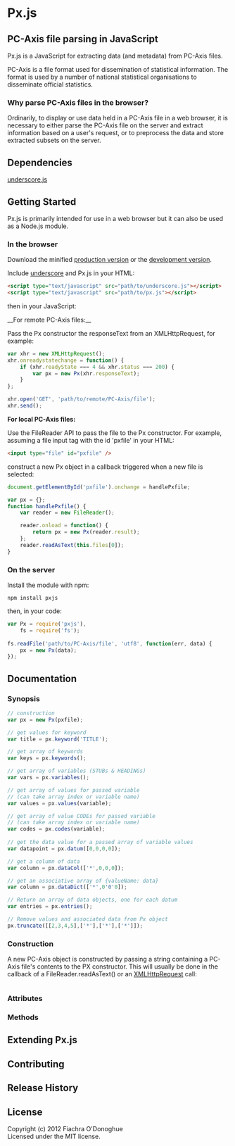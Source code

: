 Px.js 
===
## PC-Axis file parsing in JavaScript

Px.js is a JavaScript for extracting data (and metadata) from PC-Axis files.

PC-Axis is a file format used for dissemination of statistical information. The format is used by a number of national statistical organisations to disseminate official statistics.

### Why parse PC-Axis files in the browser?

Ordinarily, to display or use data held in a PC-Axis file in a web browser, it is necessary to either parse the PC-Axis file on the server and extract information based on a user's request, or to preprocess the data and store extracted subsets on the server. 

## Dependencies

[underscore.js](http://underscorejs.org)

## Getting Started

Px.js is primarily intended for use in a web browser but it can also be used as a Node.js module.


### In the browser

Download the minified [production version][min] or the [development version][max].

[min]: https://raw.github.com/fod/px.js/master/dist/px.min.js
[max]: https://raw.github.com/fod/px.js/master/dist/px.js

Include [underscore](http://underscorejs.org) and Px.js in your HTML:

```html
<script type="text/javascript" src="path/to/underscore.js"></script>
<script type="text/javascript" src="path/to/px.js"></script>
```

then in your JavaScript:

<a id="remoteFile" />
__For remote PC-Axis files:__

Pass the Px constructor the responseText from an XMLHttpRequest, for example: 

```javascript
var xhr = new XMLHttpRequest();
xhr.onreadystatechange = function() {
	if (xhr.readyState === 4 && xhr.status === 200) {
		var px = new Px(xhr.responseText);
	}
};

xhr.open('GET', 'path/to/remote/PC-Axis/file');
xhr.send();
```


__For local PC-Axis files:__

Use the FileReader API to pass the file to the Px constructor. For example, assuming a file input tag with the id 'pxfile' in your HTML:

```html
<input type="file" id="pxfile" />
```

construct a new Px object in a callback triggered when a new file is selected:

```javascript
document.getElementById('pxfile').onchange = handlePxfile;

var px = {};
function handlePxfile() {
	var reader = new FileReader();

    reader.onload = function() {
		return px = new Px(reader.result);
	};
	reader.readAsText(this.files[0]);
}
```

### On the server
Install the module with npm: 

`npm install pxjs`

then, in your code:

```javascript
var Px = require('pxjs'),
    fs = require('fs');
	
fs.readFile('path/to/PC-Axis/file', 'utf8', function(err, data) {
	px = new Px(data);
});
```

## Documentation

### Synopsis

```javascript
// construction
var px = new Px(pxfile);

// get values for keyword
var title = px.keyword('TITLE');

// get array of keywords
var keys = px.keywords();

// get array of variables (STUBs & HEADINGs)
var vars = px.variables();

// get array of values for passed variable
// (can take array index or variable name)
var values = px.values(variable);

// get array of value CODEs for passed variable
// (can take array index or variable name)
var codes = px.codes(variable);
    
// get the data value for a passed array of variable values
var datapoint = px.datum([0,0,0,0]);

// get a column of data
var column = px.dataCol(['*',0,0,0]);

// get an associative array of {valueName: data}
var column = px.dataDict(['*',0'0'0]);

// Return an array of data objects, one for each datum
var entries = px.entries();

// Remove values and associated data from Px object
px.truncate([[2,3,4,5],['*'],['*'],['*']]);
```

### Construction

A new PC-Axis object is constructed by passing a string containing a PC-Axis file's contents to the PX constructor. This will usually be done in the callback of a FileReader.readAsText() or an [XMLHttpRequest](#remoteFile) call:

```javascript

```

### Attributes

### Methods

## Extending Px.js


## Contributing


## Release History


## License
Copyright (c) 2012 Fiachra O'Donoghue  
Licensed under the MIT license.

